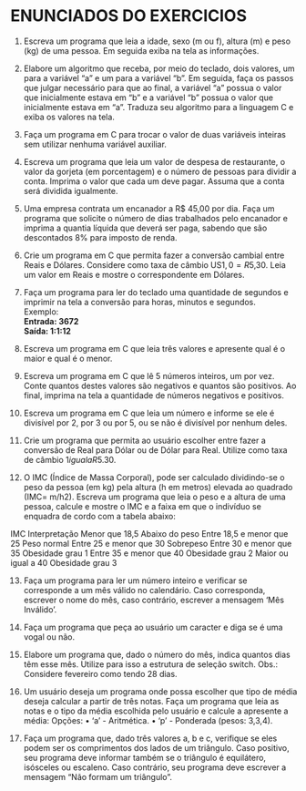 # ENUNCIADOS DO EXERCICIOS

001. Escreva um programa que leia a idade, sexo (m ou f), altura (m) e peso (kg) de uma pessoa. Em seguida exiba na tela as informações.

002. Elabore um algoritmo que receba, por meio do teclado, dois valores, um para a variável “a” e um
para a variável “b”. Em seguida, faça os passos que julgar necessário para que ao final, a variável
“a” possua o valor que inicialmente estava em “b” e a variável “b” possua o valor que inicialmente
estava em “a”. Traduza seu algoritmo para a linguagem C e exiba os valores na tela.

003. Faça um programa em C para trocar o valor de duas variáveis inteiras sem utilizar nenhuma
variável auxiliar.


004. Escreva um programa que leia um valor de despesa de restaurante, o valor da gorjeta (em
porcentagem) e o número de pessoas para dividir a conta. Imprima o valor que cada um deve pagar.
Assuma que a conta será dividida igualmente.


005. Uma empresa contrata um encanador a R$ 45,00 por dia. Faça um programa que solicite o
número de dias trabalhados pelo encanador e imprima a quantia líquida que deverá ser paga,
sabendo que são descontados 8% para imposto de renda.


006. Crie um programa em C que permita fazer a conversão cambial entre Reais e Dólares. Considere
como taxa de câmbio US$1,0 = R$5,30. Leia um valor em Reais e mostre o correspondente em
Dólares.


007. Faça um programa para ler do teclado uma quantidade de segundos e imprimir na tela a
conversão para horas, minutos e segundos. <br>
Exemplo: <br>
**Entrada: 3672**<br>
**Saída: 1:1:12**



008. Escreva um programa em C que leia três valores e apresente qual é o maior e qual é o menor.

009. Escreva um programa em C que lê 5 números inteiros, um por vez. Conte quantos destes valores
são negativos e quantos são positivos. Ao final, imprima na tela a quantidade de números negativos
e positivos.

010. Escreva um programa em C que leia um número e informe se ele é divisível por 2, por 3 ou por
5, ou se não é divisível por nenhum deles.

011. Crie um programa que permita ao usuário escolher entre fazer a conversão de Real para Dólar ou
de Dólar para Real. Utilize como taxa de câmbio $1 igual a R$5.30.

012. O IMC (Índice de Massa Corporal), pode ser calculado dividindo-se o peso da pessoa (em kg)
pela altura (h em metros) elevada ao quadrado (IMC= m/h2). Escreva um programa que leia o peso
e a altura de uma pessoa, calcule e mostre o IMC e a faixa em que o indivíduo se enquadra de cordo
com a tabela abaixo:

IMC Interpretação
Menor que 18,5 Abaixo do peso
Entre 18,5 e menor que 25 Peso normal
Entre 25 e menor que 30 Sobrepeso
Entre 30 e menor que 35 Obesidade grau 1
Entre 35 e menor que 40 Obesidade grau 2
Maior ou igual a 40 Obesidade grau 3


013. Faça um programa para ler um número inteiro e verificar se corresponde a um mês válido no
calendário. Caso corresponda, escrever o nome do mês, caso contrário, escrever a mensagem ‘Mês
Inválido’.

014. Faça um programa que peça ao usuário um caracter e diga se é uma vogal ou não.

015. Elabore um programa que, dado o número do mês, indica quantos dias têm esse mês. Utilize para
isso a estrutura de seleção switch.
Obs.: Considere fevereiro como tendo 28 dias.

016. Um usuário deseja um programa onde possa escolher que tipo de média deseja calcular a partir
de três notas. Faça um programa que leia as notas e o tipo da média escolhida pelo usuário e calcule
a apresente a média:
Opções:
• ‘a’ - Aritmética.
• ‘p’ - Ponderada (pesos: 3,3,4).

017. Faça um programa que, dado três valores a, b e c, verifique se eles podem ser os comprimentos
dos lados de um triângulo. Caso positivo, seu programa deve informar também se o triângulo é
equilátero, isósceles ou escaleno. Caso contrário, seu programa deve escrever a mensagem “Não
formam um triângulo”.